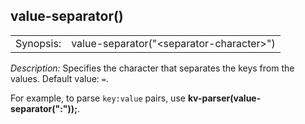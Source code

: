 ---
---
<!-- DISCLAIMER: This file is based on the syslog-ng Open Source Edition documentation https://github.com/balabit/syslog-ng-ose-guides/commit/2f4a52ee61d1ea9ad27cb4f3168b95408fddfdf2 and is used under the terms of The syslog-ng Open Source Edition Documentation License. The file has been modified by Axoflow. -->

## value-separator()

|           |                                            |
| --------- | ------------------------------------------ |
| Synopsis: | value-separator("\<separator-character\>") |

*Description:* Specifies the character that separates the keys from the values. Default value: `=`.

For example, to parse `key:value` pairs, use **kv-parser(value-separator(":"));**.

